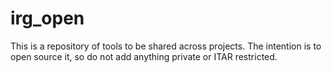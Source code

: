 irg_open
==============================

This is a repository of tools to be shared across projects. The intention is to
open source it, so do not add anything private or ITAR restricted.
